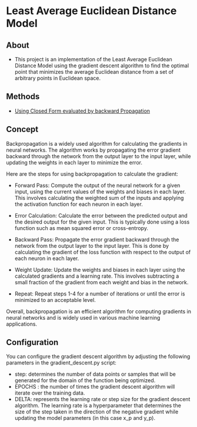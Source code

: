 # Least Average Euclidean Distance Model

## About

- This project is an implementation of the Least Average Euclidean Distance Model using the gradient descent algorithm to find the optimal point that minimizes the average Euclidean distance from a set of arbitrary points in Euclidean space.

## Methods

- [Using Closed Form evaluated by backward Propagation](https://github.com/Youssef-Ashraf71/Foundations-of-Deep-Learning/blob/main/Lecture%203/Least_average_euclidean_distance_Model.ipynb)

## Concept

Backpropagation is a widely used algorithm for calculating the gradients in neural networks. The algorithm works by propagating the error gradient backward through the network from the output layer to the input layer, while updating the weights in each layer to minimize the error.

Here are the steps for using backpropagation to calculate the gradient:

- Forward Pass: Compute the output of the neural network for a given input, using the current values of the weights and biases in each layer. This involves calculating the weighted sum of the inputs and applying the activation function for each neuron in each layer.

- Error Calculation: Calculate the error between the predicted output and the desired output for the given input. This is typically done using a loss function such as mean squared error or cross-entropy.

- Backward Pass: Propagate the error gradient backward through the network from the output layer to the input layer. This is done by calculating the gradient of the loss function with respect to the output of each neuron in each layer.

- Weight Update: Update the weights and biases in each layer using the calculated gradients and a learning rate. This involves subtracting a small fraction of the gradient from each weight and bias in the network.

- Repeat: Repeat steps 1-4 for a number of iterations or until the error is minimized to an acceptable level.

Overall, backpropagation is an efficient algorithm for computing gradients in neural networks and is widely used in various machine learning applications.

## Configuration

You can configure the gradient descent algorithm by adjusting the following parameters in the gradient_descent.py script:

- step: determines the number of data points or samples that will be generated for the domain of the function being optimized.
- EPOCHS : the number of times the gradient descent algorithm will iterate over the training data.
- DELTA: represents the learning rate or step size for the gradient descent algorithm. The learning rate is a hyperparameter that determines the size of the step taken in the direction of the negative gradient while updating the model parameters (in this case x_p and y_p).

